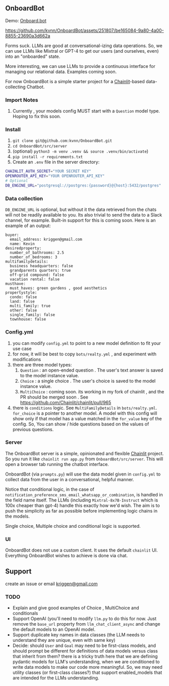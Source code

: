 ## OnboardBot

Demo: [Onboard.bot](https://onboard.bot)

https://github.com/kvnn/OnboardBot/assets/251807/be165084-9a80-4a00-8855-23690a3d662a

Forms suck. LLMs are good at conversational-izing data operations. So, we can use LLMs like Mixtral or GPT-4 to get our users (and ourselves, even) into an "onboarded" state.

More interesting, we can use LLMs to provide a continuous interface for managing our relational data. Examples coming soon.

For now OnboardBot is a simple starter project for a [Chainlit](https://github.com/Chainlit/chainlit)-based data-collecting Chatbot.


### Import Notes
1. Currently , your models config MUST start with a `Question` model type. Hoping to fix this soon.

### Install
1. `git clone git@github.com:kvnn/OnboardBot.git`
2. `cd OnboardBot/src/server`
3. (optional) `python3 -m venv .venv && source .venv/bin/activate`)
4. `pip install -r requirements.txt`
5. Create an `.env` file in the server directory:
```bash
CHAINLIT_AUTH_SECRET="YOUR SECRET KEY"
OPENROUTER_API_KEY="YOUR OPENROUTER_API_KEY"
# Optional
DB_ENGINE_URL="postgresql://postgres:{password}@{host}:5432/postgres"
```

### Data collection
`DB_ENGINE_URL` is optional, but without it the data retrieved from the chats will not be readily available to you.
Its also trivial to send the data to a Slack channel, for example. Built-in support for this is coming soon. Here is an example of an output:

```
buyer:
  email_address: kriggen@gmail.com
  name: Kevin
desiredproperty:
  number_of_bathrooms: 2.5
  number_of_bedrooms: 3
multifamilydetails:
  business headquarters: false
  grandparents quarters: true
  off-grid compound: false
  vacation rental: false
musthave:
  must_haves: green gardens , good aesthetics
propertystyle:
  condo: false
  land: false
  multi_family: true
  other: false
  single_family: false
  townhouse: false

```



### Config.yml
1. you can modify `config.yml` to point to a new model definition to fit your use case
2. for now, it will be best to copy `bots/realty.yml` , and experiment with modifications
3. there are three model types:
   1. `Question` : an open-ended question . The user's text answer is saved to the model instance value.
   2. `Choice` : a single choice . The user's choice is saved to the model instance value.
   3. `MultiChoice` : coming soon. its working in my fork of chainlit , and the PR should be merged soon . See https://github.com/Chainlit/chainlit/pull/965
4. there is `conditions` logic. See `MultiFamilyDetails` in `bots/realty.yml`. `for_choice` is a pointer to another model. A model with this config will show only if that model has a value matched in the `for_value` key of the config. So, You can show / hide questions based on the values of previous questions.


### Server

The OnboardBot server is a simple, opinionated and flexible [Chainlit](https://github.com/Chainlit/chainlit) project.
So you run it like `chainlit run app.py` from `OnboardBot/src/server`.
This will open a browser tab running the chatbot interface.


OnboardBot (via `prompts.py`) will use the data model given in `config.yml` to collect data from the user in a conversational, helpful manner.

Notice that conditional logic, in the case of `notification_preference_sms_email_whatsapp_or_combination`, is handled in the field name itself. The LLMs (including 
`Mixtral-8x7B-Instruct` which is 100x cheaper than gpt-4) handle this exactly how we'd wish. The aim is to push the simplicity as far as possible before implementing logic chains in the models.

Single choice, Multiple choice and conditional logic is supported. 

### UI
OnboardBot does not use a custom client. It uses the default `chainlit` UI. 
Everything OnboardBot wishes to achieve is done via chat.


## Support

create an issue or email [kriggen@gmail.com](mailto:kriggen@gmail.com)


### TODO
- Explain and give good examples of Choice , MultiChoice and conditionals
- Support OpenAI (you'll need to modify `llm.py` to do this for now. Just remove the `base_url` property from `llm_chat_client_async` and change the default models to an OpenAI model. 
- Support duplicate key names in data classes (the LLM needs to understand they are unique, even with same key)
- Decide: should `User` and `Goal` may need to be first-class models, and should prompt be different for definitions of data models versus class that inherit from them? there is a tricky truth here that we are defining pydantic models for LLM's understanding, when we are conditioned to write data models to make our code more meaningful. So, we may need utility classes (or first-class classes?) that support enabled_models that are intended for the LLMs understanding.
